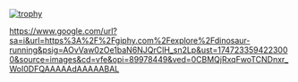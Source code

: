 [![trophy](https://github-profile-trophy.vercel.app/?username=Lechevalier999)](https://github.com/ryo-ma/github-profile-trophy)

https://www.google.com/url?sa=i&url=https%3A%2F%2Fgiphy.com%2Fexplore%2Fdinosaur-running&psig=AOvVaw0zOe1baN6NJQrClH_sn2Lp&ust=1747233594223000&source=images&cd=vfe&opi=89978449&ved=0CBMQjRxqFwoTCNDnxr_WoI0DFQAAAAAdAAAAABAL

